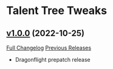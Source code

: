 # Talent Tree Tweaks

## [v1.0.0](https://github.com/Numynum/TalentTreeTweaks/tree/v1.0.0) (2022-10-25)
[Full Changelog](https://github.com/Numynum/TalentTreeTweaks/compare/v0.3.3...v1.0.0) [Previous Releases](https://github.com/Numynum/TalentTreeTweaks/releases)

- Dragonflight prepatch release  
